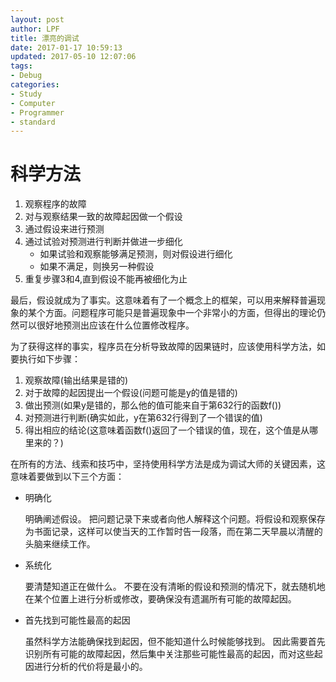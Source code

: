 ```yaml
---
layout: post
author: LPF
title: 漂亮的调试
date: 2017-01-17 10:59:13
updated: 2017-05-10 12:07:06
tags:
- Debug
categories:
- Study
- Computer
- Programmer
- standard
---
```

# 科学方法

1. 观察程序的故障
2. 对与观察结果一致的故障起因做一个假设
3. 通过假设来进行预测
4. 通过试验对预测进行判断并做进一步细化
    - 如果试验和观察能够满足预测，则对假设进行细化
    - 如果不满足，则换另一种假设
5. 重复步骤3和4,直到假设不能再被细化为止

最后，假设就成为了事实。这意味着有了一个概念上的框架，可以用来解释普遍现象的某个方面。问题程序可能只是普遍现象中一个非常小的方面，但得出的理论仍然可以很好地预测出应该在什么位置修改程序。

为了获得这样的事实，程序员在分析导致故障的因果链时，应该使用科学方法，如要执行如下步骤：

1. 观察故障(输出结果是错的)
2. 对于故障的起因提出一个假设(问题可能是y的值是错的)
3. 做出预测(如果y是错的，那么他的值可能来自于第632行的函数f())
4. 对预测进行判断(确实如此，y在第632行得到了一个错误的值)
5. 得出相应的结论(这意味着函数f()返回了一个错误的值，现在，这个值是从哪里来的？)

在所有的方法、线索和技巧中，坚持使用科学方法是成为调试大师的关键因素，这意味着要做到以下三个方面：

- 明确化
    
    明确阐述假设。
    把问题记录下来或者向他人解释这个问题。将假设和观察保存为书面记录，这样可以使当天的工作暂时告一段落，而在第二天早晨以清醒的头脑来继续工作。

- 系统化

    要清楚知道正在做什么。
    不要在没有清晰的假设和预测的情况下，就去随机地在某个位置上进行分析或修改，要确保没有遗漏所有可能的故障起因。

- 首先找到可能性最高的起因

    虽然科学方法能确保找到起因，但不能知道什么时候能够找到。
    因此需要首先识别所有可能的故障起因，然后集中关注那些可能性最高的起因，而对这些起因进行分析的代价将是最小的。
